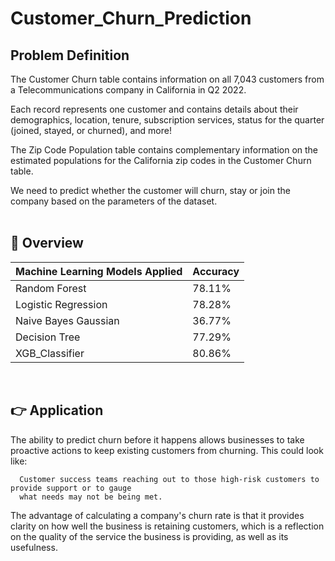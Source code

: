 
# Customer_Churn_Prediction

## Problem Definition
The Customer Churn table contains information on all 7,043 customers from a Telecommunications company in California in Q2 2022.

Each record represents one customer and contains details about their demographics, location, tenure, subscription services, status for the quarter (joined, stayed, or churned), and more!

The Zip Code Population table contains complementary information on the estimated populations for the California zip codes in the Customer Churn table.

We need to predict whether the customer will churn, stay or join the company based on the parameters of the dataset.
<br><br>

## 📓 Overview

| Machine Learning Models Applied | Accuracy |
| ------------------------------- | -------- |
| Random Forest                   | 78.11%   |
| Logistic Regression             | 78.28%   |
| Naive Bayes Gaussian            | 36.77%   |
| Decision Tree                   | 77.29%   |
| XGB_Classifier                  | 80.86%   |

<br>

## 👉 Application

The ability to predict churn before it happens allows businesses to take proactive actions to keep existing customers from churning. This could look like:
```
  Customer success teams reaching out to those high-risk customers to provide support or to gauge 
  what needs may not be being met.
```

The advantage of calculating a company's churn rate is that it provides clarity on how well the business is retaining customers, which is a reflection on the quality of the service the business is providing, as well as its usefulness.

<br>

